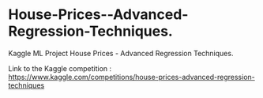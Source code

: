# House-Prices--Advanced-Regression-Techniques.
Kaggle ML Project House Prices - Advanced Regression Techniques.

Link to the Kaggle competition : https://www.kaggle.com/competitions/house-prices-advanced-regression-techniques
